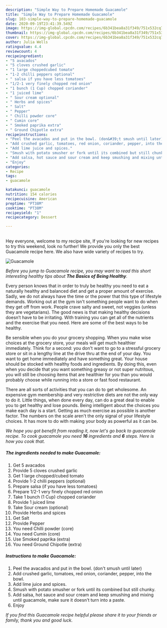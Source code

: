 ```yaml
---
description: "Simple Way to Prepare Homemade Guacamole"
title: "Simple Way to Prepare Homemade Guacamole"
slug: 103-simple-way-to-prepare-homemade-guacamole
date: 2020-09-19T23:41:39.549Z
image: https://img-global.cpcdn.com/recipes/6b341bea8a31f349/751x532cq70/guacamole-recipe-main-photo.jpg
thumbnail: https://img-global.cpcdn.com/recipes/6b341bea8a31f349/751x532cq70/guacamole-recipe-main-photo.jpg
cover: https://img-global.cpcdn.com/recipes/6b341bea8a31f349/751x532cq70/guacamole-recipe-main-photo.jpg
author: Julia Wells
ratingvalue: 4.4
reviewcount: 4
recipeingredient:
- "5 avacados"
- "5 cloves crushed garlic"
- "1 large choppedcubed tomato"
- "1-2 chilli peppers optional"
- " salsa if you have less tomatoes"
- "1/2-1 very finely chopped red onion"
- "1 bunch (1 Cup) chopped coriander"
- "1 juiced lime"
- " Sour cream optional"
- " Herbs and spices"
- " Salt"
- " Pepper"
- " Chilli powder core"
- " Cumin core"
- " Smoked paprika extra"
- " Ground Chipotle extra"
recipeinstructions:
- "Peel the avacados and put in the bowl. (don&#39;t smush until later)"
- "Add crushed garlic, tomatoes, red onion, coriander, pepper, into the bowl."
- "Add lime juice and spices."
- "Smush with potato smusher or fork until its combined but still chunky."
- "Add salsa, hot sauce and sour cream and keep smushing and mixing until guacamole, make sure it doesn&#39;t turn into a paste."
- "Enjoy"
categories:
- Recipe
tags:
- guacamole

katakunci: guacamole 
nutrition: 154 calories
recipecuisine: American
preptime: "PT38M"
cooktime: "PT38M"
recipeyield: "1"
recipecategory: Dessert

---
```

<br>
Hey everyone, welcome to my recipe site, If you're looking for new recipes to try this weekend, look no further! We provide you only the best Guacamole recipe here. We also have wide variety of recipes to try.
<br>


![Guacamole](https://img-global.cpcdn.com/recipes/6b341bea8a31f349/751x532cq70/guacamole-recipe-main-photo.jpg)

<i>Before you jump to Guacamole recipe, you may want to read this short interesting healthy tips about <strong>The Basics of Being Healthy</strong>.</i>

Every person knows that in order to truly be healthy you need to eat a naturally healthy and balanced diet and get a proper amount of exercise. Sadly, we do not always have the time or the power that this type of lifestyle demands. Working out at the gym isn't something people want to do when they get off from work. People crave salty and sweet, not veggies (unless they are vegetarians). The good news is that making healthy decisions doesn’t have to be irritating. With training you can get all of the nutrients and the exercise that you need. Here are some of the best ways to be healthy.

Be sensible when you do your grocery shopping. When you make wise choices at the grocery store, your meals will get much healthier immediately. Think for a second: you don't want to go to a stressful grocery store or sit in a lengthy line at the drive thru at the end of your day. You want to get home immediately and have something great. Your house should be stocked with healthy foods and ingredients. By doing this, even when you decide that you want something greasy or not super nutritous, you will still be choosing items that are healthier for you than you would probably choose while running into a store or fast food restaurant.

There are all sorts of activities that you can do to get wholesome. An expensive gym membership and very restrictive diets are not the only way to do it. Little things, when done every day, can do a great deal to enable you to get healthy and lose pounds. Being intelligent about the choices you make each day is a start. Getting as much exercise as possible is another factor. The numbers on the scale aren't the only signal of your lifestyle choices. It has more to do with making your body as powerful as it can be. 


<i>We hope you got benefit from reading it, now let's go back to guacamole recipe. To cook guacamole you need <strong>16</strong> ingredients and <strong>6</strong> steps. Here is how you cook that.
</i>

##### The ingredients needed to make Guacamole:

1. Get 5 avacados
1. Provide 5 cloves crushed garlic
1. Get 1 large chopped/cubed tomato
1. Provide 1-2 chilli peppers (optional)
1. Prepare  salsa (if you have less tomatoes)
1. Prepare 1/2-1 very finely chopped red onion
1. Take 1 bunch (1 Cup) chopped coriander
1. Provide 1 juiced lime
1. Take  Sour cream (optional)
1. Provide  Herbs and spices
1. Get  Salt
1. Provide  Pepper
1. You need  Chilli powder (core)
1. You need  Cumin (core)
1. Use  Smoked paprika (extra)
1. You need  Ground Chipotle (extra)


##### Instructions to make Guacamole:

1. Peel the avacados and put in the bowl. (don&#39;t smush until later)
1. Add crushed garlic, tomatoes, red onion, coriander, pepper, into the bowl.
1. Add lime juice and spices.
1. Smush with potato smusher or fork until its combined but still chunky.
1. Add salsa, hot sauce and sour cream and keep smushing and mixing until guacamole, make sure it doesn&#39;t turn into a paste.
1. Enjoy


<i>If you find this Guacamole recipe helpful please share it to your friends or family, thank you and good luck.</i>
